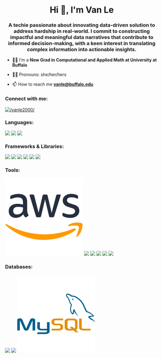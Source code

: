 <h1 align="center">Hi 👋, I'm Van Le</h1>
<h3 align="center">A techie passionate about innovating data-driven solution to address hardship in real-world. I commit to constructing impactful and meaningful data narratives that contribute to informed decision-making, with a keen interest in translating complex information into actionable insights.</h3>


<!--
- 🔭 I’m currently working on ...
- 💬 Ask me about ...
-->

- 👩‍🎓 I’m a **New Grad in Computational and Applied Math at University at Buffalo**
  
- 👩‍💻 Pronouns: she/her/hers
  
- 📫 How to reach me **vanle@buffalo.edu**

<h3 align="left">Connect with me:</h3>
<p align="left">
<a href="https://www.linkedin.com/in/csai-vanle/" target="blank">
  <img align="center" src="https://raw.githubusercontent.com/rahuldkjain/github-profile-readme-generator/master/src/images/icons/Social/linked-in-alt.svg" alt="/vanle2000/" height="30" width="40" />
</a>
</p>

<h3 align="left">Languages:</h3>
<p align="left"> 
  <img src="https://img.shields.io/badge/Python-FFD43B?style=for-the-badge&logo=python&logoColor=blue" /> 
  <img src="https://img.shields.io/badge/R-276DC3?style=for-the-badge&logo=r&logoColor=white" />
  <img src="https://img.shields.io/badge/Streamlit-FF4B4B?style=for-the-badge&logo=Streamlit&logoColor=white" /> 
  </p>

  <h3 align="left">Frameworks & Libraries:</h3>
  <p align="left">
    <img src="https://img.shields.io/badge/Pandas-2C2D72?style=for-the-badge&logo=pandas&logoColor=white" /> 
    <img src="https://img.shields.io/badge/Numpy-777BB4?style=for-the-badge&logo=numpy&logoColor=white" />
    <img src="https://img.shields.io/badge/PyTorch-EE4C2C?style=for-the-badge&logo=pytorch&logoColor=white" />
    <img src="https://img.shields.io/badge/scikit_learn-F7931E?style=for-the-badge&logo=scikit-learn&logoColor=white" />
    <img src="https://img.shields.io/badge/TensorFlow-FF6F00?style=for-the-badge&logo=tensorflow&logoColor=white" />
    <img src="https://img.shields.io/badge/TensorFlow-FF6F00?style=for-the-badge&logo=tensorflow&logoColor=white" />
    </p>

  <h3 align="left">Tools:</h3>
  <p align="left"> 
    <img src="https://raw.githubusercontent.com/devicons/devicon/master/icons/amazonwebservices/amazonwebservices-original-wordmark.svg" />
    <img src="https://img.shields.io/badge/Tableau-E97627?style=for-the-badge&logo=Tableau&logoColor=white" />
    <img src="https://www.vectorlogo.zone/logos/git-scm/git-scm-icon.svg" /> 
    <img src="https://img.shields.io/badge/Colab-F9AB00?style=for-the-badge&logo=googlecolab&color=525252" />
    <img src="https://img.shields.io/badge/RStudio-75AADB?style=for-the-badge&logo=RStudio&logoColor=white" />
    <img src="https://img.shields.io/badge/VSCode-0078D4?style=for-the-badge&logo=visual%20studio%20code&logoColor=white" />
    </p>
    
  <h3 align="left">Databases:</h3>
  <p align="left"> 
    <img src="https://img.shields.io/badge/MongoDB-4EA94B?style=for-the-badge&logo=mongodb&logoColor=white" /> 
    <img src="https://img.shields.io/badge/MySQL-005C84?style=for-the-badge&logo=mysql&logoColor=white"/> 
    <img src="https://raw.githubusercontent.com/devicons/devicon/master/icons/mysql/mysql-original-wordmark.svg" /> 
    </p>
